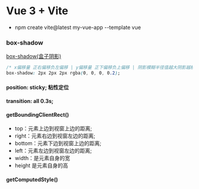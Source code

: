 # Vue 3 + Vite

- npm create vite@latest my-vue-app --template vue

### box-shadow

[box-shadow(盒子阴影)](https://www.cnblogs.com/libo-web/p/15705558.html)

```css
/* x偏移量 正右偏移负左偏移 | y偏移量 正下偏移负上偏移 | 阴影模糊半径值越大阴影越模糊 | 阴影颜色 */
box-shadow: 2px 2px 2px rgba(0, 0, 0, 0.2);
```

#### position: sticky; 粘性定位

#### transition: all 0.3s;

#### getBoundingClientRect() 
- top：元素上边到视窗上边的距离;
- right：元素右边到视窗左边的距离;
- bottom：元素下边到视窗上边的距离;
- left：元素左边到视窗左边的距离;
- width：是元素自身的宽
- height 是元素自身的高

#### getComputedStyle()